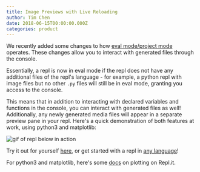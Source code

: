 ```yaml
---
title: Image Previews with Live Reloading
author: Tim Chen
date: 2018-06-15T00:00:00.000Z
categories: product
---
```


We recently added some changes to how [eval mode/project mode](/site/docs/files) operates.  These changes allow you to interact with generated files through the console.

Essentially, a repl is now in eval mode if the repl does not have any additional files of the repl's language - for example, a python repl with image files but no other `.py` files will still be in eval mode, granting you access to the console.

This means that in addition to interacting with declared variables and functions in the console, you can interact with generated files as well!  Additionally, any newly generated media files will appear in a separate preview pane in your repl.  Here's a quick demonstration of both features at work, using python3 and matplotlib:

![gif of repl below in action](/public/images/blog/interactive-plotting.gif)

Try it out for yourself [here](https://repl.it/@amasad/interactive-plot), or get started with a repl in [any language](/languages/)!

For python3 and matplotlib, here's some [docs](/site/docs/python-plots) on plotting on Repl.it.